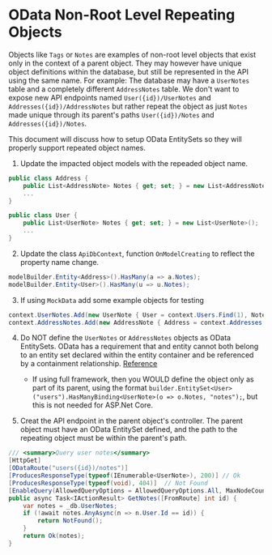 # OData Non-Root Level Repeating Objects

Objects like `Tags` or `Notes` are examples of non-root level objects that exist only in the context of a parent object.  They may however have unique object definitions within the database, but still be represented in the API using the same name.  For example:  The database may have a `UserNotes` table and a completely different `AddressNotes` table.  We don't want to expose new API endpoints named `User({id})/UserNotes` and `Addresses({id})/AddressNotes` but rather repeat the object as just `Notes` made unique through its parent's paths `User({id})/Notes` and `Addresses({id})/Notes`.

This document will discuss how to setup OData EntitySets so they will properly support repeated object names.

1. Update the impacted object models with the repeaded object name.

```cs
public class Address {
    public List<AddressNote> Notes { get; set; } = new List<AddressNote>();
    ...
}

public class User {
    public List<UserNote> Notes { get; set; } = new List<UserNote>();
    ...
}
```

2. Update the class `ApiDbContext`, function `OnModelCreating` to reflect the property name change.

```cs
modelBuilder.Entity<Address>().HasMany(a => a.Notes);
modelBuilder.Entity<User>().HasMany(u => u.Notes);
```

3. If using `MockData` add some example objects for testing

```cs
context.UserNotes.Add(new UserNote { User = context.Users.Find(1), Note = "User specific note" });
context.AddressNotes.Add(new AddressNote { Address = context.Addresses.Find(1), Note = "Address specific note" });
```

4. Do NOT define the `UserNotes` or `AddressNotes` objects as OData EntitySets.  OData has a requirement that and entity cannot both belong to an entity set declared within the entity container and be referenced by a containment relationship.  [Reference](http://docs.oasis-open.org/odata/odata/v4.0/errata03/os/complete/part3-csdl/odata-v4.0-errata03-os-part3-csdl-complete.html#_Toc453752542)
   * If using full framework, then you WOULD define the object only as part of its parent, using the format `builder.EntitySet<User>("users").HasManyBinding<UserNote>(o => o.Notes, "notes");`, but this is not needed for ASP.Net Core.

5. Creat the API endpoint in the parent object's controller.  The parent object must have an OData EntitySet defined, and the path to the repeating object must be within the parent's path.

```cs
/// <summary>Query user notes</summary>
[HttpGet]
[ODataRoute("users({id})/notes")]
[ProducesResponseType(typeof(IEnumerable<UserNote>), 200)] // Ok
[ProducesResponseType(typeof(void), 404)]  // Not Found
[EnableQuery(AllowedQueryOptions = AllowedQueryOptions.All, MaxNodeCount = 100000)]
public async Task<IActionResult> GetNotes([FromRoute] int id) {
    var notes = _db.UserNotes;
    if (!await notes.AnyAsync(n => n.User.Id == id)) {
        return NotFound();
    }
    return Ok(notes);
}
```